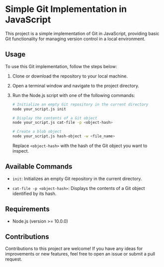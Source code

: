# Simple Git Implementation in JavaScript

This project is a simple implementation of Git in JavaScript, providing basic Git functionality for managing version control in a local environment.

## Usage

To use this Git implementation, follow the steps below:

1. Clone or download the repository to your local machine.

2. Open a terminal window and navigate to the project directory.

3. Run the Node.js script with one of the following commands:

   ```bash
   # Initialize an empty Git repository in the current directory
   node your_script.js init

   # Display the contents of a Git object
   node your_script.js cat-file -p <object-hash>

   # Create a blob object
   node your_script.js hash-object -w <file_name>
   ```

   Replace `<object-hash>` with the hash of the Git object you want to inspect.

## Available Commands

- `init`: Initializes an empty Git repository in the current directory.

- `cat-file -p <object-hash>`: Displays the contents of a Git object identified by its hash.

## Requirements

- Node.js (version >= 10.0.0)

## Contributions

Contributions to this project are welcome! If you have any ideas for improvements or new features, feel free to open an issue or submit a pull request.
